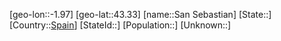 ﻿---
location: [43.33,-1.97]
type: City
tags:
- geo/City


SpocWebEntityId: 33922
isDeleted: false
confidential: public

---
[geo-lon::-1.97]
[geo-lat::43.33]
[name::San Sebastian]
[State::]
[Country::[Spain](geo/Continent/Europe/Spain.md)]
[StateId::]
[Population::]
[Unknown::]

